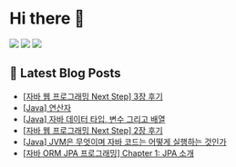 # Hi there 👋


<p>
  <img src="https://img.shields.io/badge/JAVA-007396?style=for-the-badge&logo=java&logoColor=white">
  <img src="https://img.shields.io/badge/Spring-6DB33F?style=for-the-badge&logo=Spring&logoColor=white">
  <img src="https://img.shields.io/badge/Spring Boot-6DB33F?style=for-the-badge&logo=springboot&logoColor=white">
</p>

## 📕 Latest Blog Posts

<ul><li><a href='https://do-oya.tistory.com/6' target='_blank'>[자바 웹 프로그래밍 Next Step] 3장 후기</a></li><li><a href='https://do-oya.tistory.com/5' target='_blank'>[Java] 연산자</a></li><li><a href='https://do-oya.tistory.com/4' target='_blank'>[Java] 자바 데이터 타입, 변수 그리고 배열</a></li><li><a href='https://do-oya.tistory.com/3' target='_blank'>[자바 웹 프로그래밍 Next Step] 2장 후기</a></li><li><a href='https://do-oya.tistory.com/2' target='_blank'>[Java] JVM은 무엇이며 자바 코드는 어떻게 실행하는 것인가</a></li><li><a href='https://do-oya.tistory.com/1' target='_blank'>[자바 ORM JPA 프로그래밍] Chapter 1: JPA 소개</a></li></ul>
